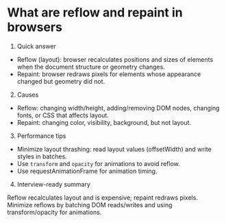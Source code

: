 # What are reflow and repaint in browsers

1. Quick answer

- Reflow (layout): browser recalculates positions and sizes of elements when the document structure or geometry changes.
- Repaint: browser redraws pixels for elements whose appearance changed but geometry did not.

2. Causes

- Reflow: changing width/height, adding/removing DOM nodes, changing fonts, or CSS that affects layout.
- Repaint: changing color, visibility, background, but not layout.

3. Performance tips

- Minimize layout thrashing: read layout values (offsetWidth) and write styles in batches.
- Use `transform` and `opacity` for animations to avoid reflow.
- Use requestAnimationFrame for animation timing.

4. Interview-ready summary

Reflow recalculates layout and is expensive; repaint redraws pixels. Minimize reflows by batching DOM reads/writes and using transform/opacity for animations.
